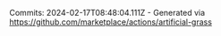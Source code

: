 Commits: 2024-02-17T08:48:04.111Z - Generated via https://github.com/marketplace/actions/artificial-grass
<br>
